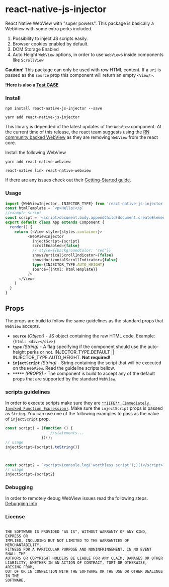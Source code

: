 # react-native-js-injector
React Native WebView with "super powers". This package is basically a WebView with some extra perks included.

1. Possibility to inject JS scripts easily.
2. Browser cookies enabled by default. 
3. DOM Storage Enabled 
4. Auto Height `WebView` options, in order to use `WebView`s inside components like `ScrollView`

**Caution!** This package can only be used with row HTML content. If a `uri` is passed as the `source` prop this component will return an empty `<View/>`.

**!Here is also a [Test CASE](https://github.com/valdio/react-native-js-injector/blob/master/TestCase.md)**

### Install

```
npm install react-native-js-injector --save
```
    
```
yarn add react-native-js-injector
```

This library is depended of the latest updates of the `WebView` component. 
At the current time of this release, the react team suggests using the [RN community backed WebView](https://github.com/react-native-community/react-native-webview) as they are removing `WebView` from the react core.

Install the following WebView
```
yarn add react-native-webview

react-native link react-native-webview
```

If there are any issues check out their [Getting-Started guide](https://github.com/react-native-community/react-native-webview/blob/master/docs/Getting-Started.md).



### Usage

```typescript jsx
import {WebViewInjector, INJECTOR_TYPE} from 'react-native-js-injector'
const htmlTemplate = `<p>Hello!</p`
//example script
const script = `<script>document.body.appendChild(document.createElement("hr"));</script>`
export default class App extends Component {
  render() {
    return (<View style={styles.container}>
          <WebViewInjector
            injectScript={script}
            scrollEnabled={false}
            // style={{backgroundColor: 'red'}}
            showsVerticalScrollIndicator={false}
            showsHorizontalScrollIndicator={false}
            type={INJECTOR_TYPE.AUTO_HEIGHT}
            source={{html: htmlTemplate}}
          />
      </View>
    )
  }
}
```


## Props
The props are build to follow the same guidelines as the standard props that `WebView` accepts.

- **`source`** _(Object)_ - JS object containing the raw HTML code. Example: `{html: <div></div>}`
- **`type`** _(String)_ - A flag specifying if the component should use the auto-height perks or not. INJECTOR_TYPE.DEFAULT || INJECTOR_TYPE.AUTO_HEIGHT. **Not required!**
- **`injectScript`** _(String)_ - String containing the script that will be executed on the `WebView`. Read the guideline scripts bellow.
- **`*****`** _(PROPS)_ - The component is build to accept any of the default props that are supported by the standard `WebView`.

### scripts guidelines
In order to execute scripts make sure they are [`**IIFE** (Immediately Invoked Function Expression)`](https://developer.mozilla.org/en-US/docs/Glossary/IIFE).
Make sure the `injectScript` props is passed as `String`. You can use one of the following examples to pass as the value of `injectScript` prop. 

```typescript jsx
const script1 = (function () {
                    //statements...
                })();
// usage
injectScript={script1.toString()}



const script2 = `<script>(console.log('worthless script');)()</script>`
// usage
injectScript={script2}
``` 


### Debugging
In order to remotely debug WebView issues read the following steps.
[Debugging Info](https://github.com/valdio/react-native-js-injector/blob/master/Debugging.md)


### License

```

THE SOFTWARE IS PROVIDED "AS IS", WITHOUT WARRANTY OF ANY KIND, EXPRESS OR
IMPLIED, INCLUDING BUT NOT LIMITED TO THE WARRANTIES OF MERCHANTABILITY,
FITNESS FOR A PARTICULAR PURPOSE AND NONINFRINGEMENT. IN NO EVENT SHALL THE
AUTHORS OR COPYRIGHT HOLDERS BE LIABLE FOR ANY CLAIM, DAMAGES OR OTHER
LIABILITY, WHETHER IN AN ACTION OF CONTRACT, TORT OR OTHERWISE, ARISING FROM,
OUT OF OR IN CONNECTION WITH THE SOFTWARE OR THE USE OR OTHER DEALINGS IN THE
SOFTWARE.

```
